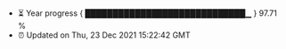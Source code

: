 - ⏳ Year progress { █████████████████████████████▁ } 97.71 %
- ⏰ Updated on Thu, 23 Dec 2021 15:22:42 GMT

